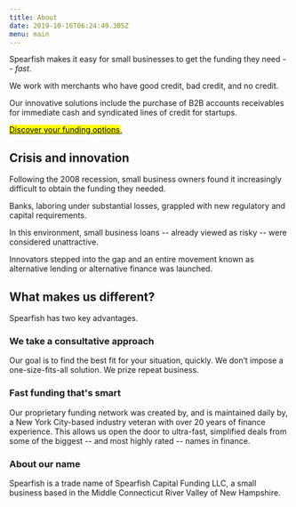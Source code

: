```yaml
---
title: About
date: 2019-10-16T06:24:49.305Z
menu: main
---
```

Spearfish makes it easy for small businesses to get the funding they need -- _fast_. 

We work with merchants who have good credit, bad credit, and no credit.

Our innovative solutions include the purchase of B2B accounts receivables for immediate cash and syndicated lines of credit for startups.

<!-- Calendly link widget begin -->

<link href="https://assets.calendly.com/assets/external/widget.css" rel="stylesheet">
<script src="https://assets.calendly.com/assets/external/widget.js" type="text/javascript"></script>
<a href="" onclick="Calendly.initPopupWidget({url: 'https://calendly.com/spearfish/consultation'});return false;"><mark>	Discover your funding options</mark>.</a>
<!-- Calendly link widget end -->

## Crisis and innovation

Following the 2008 recession, small business owners found it increasingly difficult to obtain the funding they needed.  

Banks, laboring under substantial losses, grappled with new regulatory and capital requirements.  

In this environment, small business loans -- already viewed as risky -- were considered unattractive. 

Innovators stepped into the gap and an entire movement known as alternative lending or alternative finance was launched.

## What makes us different?   

Spearfish has two key advantages. 

### We take a consultative approach

<p></p>

Our goal is to find the best fit for your situation, quickly. We don’t impose a one-size-fits-all solution. We prize repeat business.  

### Fast funding that's smart

<p></p>

Our proprietary funding network was created by, and is maintained daily by, a New York City-based industry veteran with over 20 years of finance experience. This allows us open the door to ultra-fast, simplified deals from some of the biggest -- and most highly rated -- names in finance.

### About our name

<p></p>

Spearfish is a trade name of Spearfish Capital Funding LLC, a small business based in the Middle Connecticut River Valley of New Hampshire.
